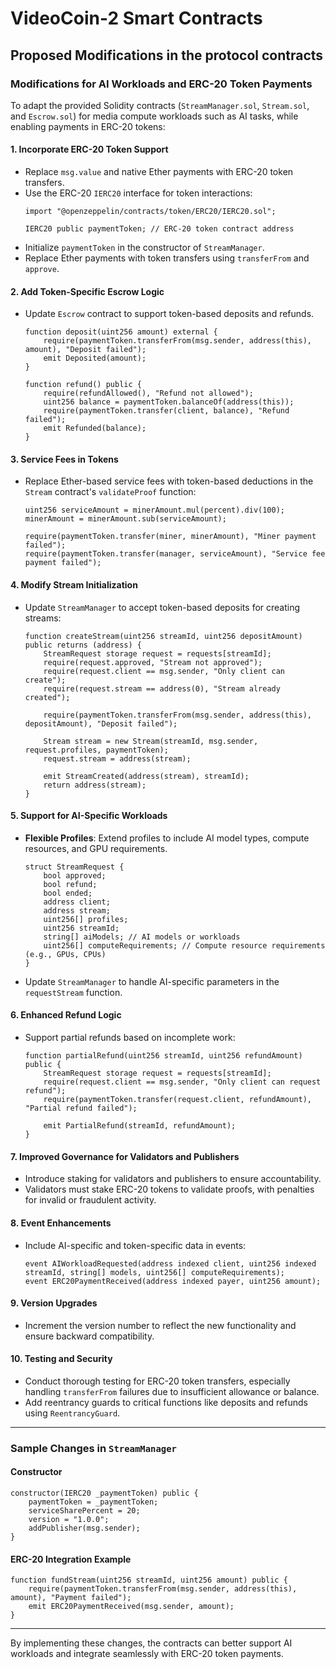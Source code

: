 # VideoCoin-2 Smart Contracts


## Proposed Modifications in the protocol contracts

### Modifications for AI Workloads and ERC-20 Token Payments

To adapt the provided Solidity contracts (`StreamManager.sol`, `Stream.sol`, and `Escrow.sol`) for media compute workloads such as AI tasks, while enabling payments in ERC-20 tokens:

#### 1. **Incorporate ERC-20 Token Support**
   - Replace `msg.value` and native Ether payments with ERC-20 token transfers.
   - Use the ERC-20 `IERC20` interface for token interactions:
     ```solidity
     import "@openzeppelin/contracts/token/ERC20/IERC20.sol";

     IERC20 public paymentToken; // ERC-20 token contract address
     ```
   - Initialize `paymentToken` in the constructor of `StreamManager`.
   - Replace Ether payments with token transfers using `transferFrom` and `approve`.

#### 2. **Add Token-Specific Escrow Logic**
   - Update `Escrow` contract to support token-based deposits and refunds.
     ```solidity
     function deposit(uint256 amount) external {
         require(paymentToken.transferFrom(msg.sender, address(this), amount), "Deposit failed");
         emit Deposited(amount);
     }

     function refund() public {
         require(refundAllowed(), "Refund not allowed");
         uint256 balance = paymentToken.balanceOf(address(this));
         require(paymentToken.transfer(client, balance), "Refund failed");
         emit Refunded(balance);
     }
     ```

#### 3. **Service Fees in Tokens**
   - Replace Ether-based service fees with token-based deductions in the `Stream` contract's `validateProof` function:
     ```solidity
     uint256 serviceAmount = minerAmount.mul(percent).div(100);
     minerAmount = minerAmount.sub(serviceAmount);

     require(paymentToken.transfer(miner, minerAmount), "Miner payment failed");
     require(paymentToken.transfer(manager, serviceAmount), "Service fee payment failed");
     ```

#### 4. **Modify Stream Initialization**
   - Update `StreamManager` to accept token-based deposits for creating streams:
     ```solidity
     function createStream(uint256 streamId, uint256 depositAmount) public returns (address) {
         StreamRequest storage request = requests[streamId];
         require(request.approved, "Stream not approved");
         require(request.client == msg.sender, "Only client can create");
         require(request.stream == address(0), "Stream already created");

         require(paymentToken.transferFrom(msg.sender, address(this), depositAmount), "Deposit failed");

         Stream stream = new Stream(streamId, msg.sender, request.profiles, paymentToken);
         request.stream = address(stream);

         emit StreamCreated(address(stream), streamId);
         return address(stream);
     }
     ```

#### 5. **Support for AI-Specific Workloads**
   - **Flexible Profiles**: Extend profiles to include AI model types, compute resources, and GPU requirements.
     ```solidity
     struct StreamRequest {
         bool approved;
         bool refund;
         bool ended;
         address client;
         address stream;
         uint256[] profiles;
         uint256 streamId;
         string[] aiModels; // AI models or workloads
         uint256[] computeRequirements; // Compute resource requirements (e.g., GPUs, CPUs)
     }
     ```
   - Update `StreamManager` to handle AI-specific parameters in the `requestStream` function.

#### 6. **Enhanced Refund Logic**
   - Support partial refunds based on incomplete work:
     ```solidity
     function partialRefund(uint256 streamId, uint256 refundAmount) public {
         StreamRequest storage request = requests[streamId];
         require(request.client == msg.sender, "Only client can request refund");
         require(paymentToken.transfer(request.client, refundAmount), "Partial refund failed");

         emit PartialRefund(streamId, refundAmount);
     }
     ```

#### 7. **Improved Governance for Validators and Publishers**
   - Introduce staking for validators and publishers to ensure accountability.
   - Validators must stake ERC-20 tokens to validate proofs, with penalties for invalid or fraudulent activity.

#### 8. **Event Enhancements**
   - Include AI-specific and token-specific data in events:
     ```solidity
     event AIWorkloadRequested(address indexed client, uint256 indexed streamId, string[] models, uint256[] computeRequirements);
     event ERC20PaymentReceived(address indexed payer, uint256 amount);
     ```

#### 9. **Version Upgrades**
   - Increment the version number to reflect the new functionality and ensure backward compatibility.

#### 10. **Testing and Security**
   - Conduct thorough testing for ERC-20 token transfers, especially handling `transferFrom` failures due to insufficient allowance or balance.
   - Add reentrancy guards to critical functions like deposits and refunds using `ReentrancyGuard`.

---

### Sample Changes in `StreamManager`

#### Constructor
```solidity
constructor(IERC20 _paymentToken) public {
    paymentToken = _paymentToken;
    serviceSharePercent = 20;
    version = "1.0.0";
    addPublisher(msg.sender);
}
```

#### ERC-20 Integration Example
```solidity
function fundStream(uint256 streamId, uint256 amount) public {
    require(paymentToken.transferFrom(msg.sender, address(this), amount), "Payment failed");
    emit ERC20PaymentReceived(msg.sender, amount);
}
```

---

By implementing these changes, the contracts can better support AI workloads and integrate seamlessly with ERC-20 token payments.